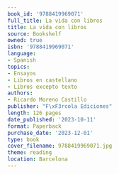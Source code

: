 ```yaml
---
book_id: '9788419969071'
full_title: La vida con libros
title: La vida con libros
source: Bookshelf
owned: true
isbn: '9788419969071'
language:
- Spanish
topics:
- Ensayos
- Libros en castellano
- Libros excepto texto
authors:
- Ricardo Moreno Castillo
publisher: "F\xF3rcola Ediciones"
length: 126 pages
date_published: '2023-10-11'
format: Paperback
purchase_date: '2023-12-01'
type: book
cover_filename: 9788419969071.jpg
theme: reading
location: Barcelona
---
```



